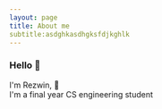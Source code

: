 ```yaml
---
layout: page
title: About me
subtitle:asdghkasdhgksfdjkghlk
---
```


### Hello :wave:
I'm Rezwin, :wave:
<br/>
I'm a final year CS engineering student 

